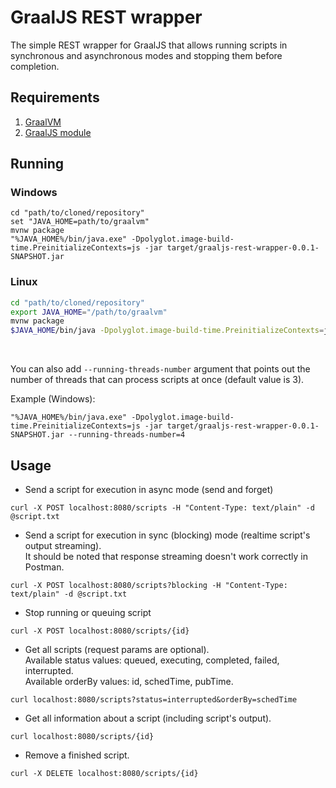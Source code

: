 # GraalJS REST wrapper

The simple REST wrapper for GraalJS that allows running scripts in synchronous and asynchronous modes and stopping them before completion.

## Requirements

1. [GraalVM](https://graalvm.org/)
2. [GraalJS module](https://github.com/oracle/graaljs)

## Running

### Windows

```shell
cd "path/to/cloned/repository"
set "JAVA_HOME=path/to/graalvm"
mvnw package
"%JAVA_HOME%/bin/java.exe" -Dpolyglot.image-build-time.PreinitializeContexts=js -jar target/graaljs-rest-wrapper-0.0.1-SNAPSHOT.jar
```

### Linux

```bash
cd "path/to/cloned/repository"
export JAVA_HOME="/path/to/graalvm"
mvnw package
$JAVA_HOME/bin/java -Dpolyglot.image-build-time.PreinitializeContexts=js -jar target/graaljs-rest-wrapper-0.0.1-SNAPSHOT.jar
```
<br/>

You can also add `--running-threads-number` argument that points out the number of threads that can process scripts at once (default value is 3).

Example (Windows):

```shell
"%JAVA_HOME%/bin/java.exe" -Dpolyglot.image-build-time.PreinitializeContexts=js -jar target/graaljs-rest-wrapper-0.0.1-SNAPSHOT.jar --running-threads-number=4
```

## Usage
* Send a script for execution in async mode (send and forget)

```shell
curl -X POST localhost:8080/scripts -H "Content-Type: text/plain" -d @script.txt
```

* Send a script for execution in sync (blocking) mode (realtime script's output streaming).<br/>
  It should be noted that response streaming doesn't work correctly in Postman.

```shell
curl -X POST localhost:8080/scripts?blocking -H "Content-Type: text/plain" -d @script.txt
```
* Stop running or queuing script

```shell
curl -X POST localhost:8080/scripts/{id}
```

* Get all scripts (request params are optional).<br/>
  Available status values: queued, executing, completed, failed, interrupted.<br/>
  Available orderBy values: id, schedTime, pubTime.

```shell
curl localhost:8080/scripts?status=interrupted&orderBy=schedTime
```

* Get all information about a script (including script's output).

```shell
curl localhost:8080/scripts/{id}
```

* Remove a finished script.

```shell
curl -X DELETE localhost:8080/scripts/{id}
```

